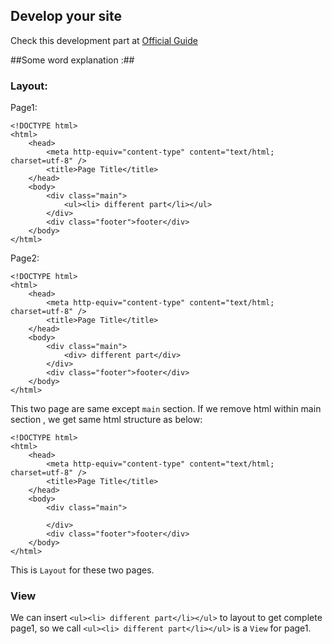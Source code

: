 Develop your site
----------------------------
Check this development part at 
[Official Guide](http://www.kooboo.com/docs/Kooboo-CMS/kooboo_development)

##Some word explanation :##
### Layout:
Page1:

    <!DOCTYPE html>
    <html>
        <head>
            <meta http-equiv="content-type" content="text/html; charset=utf-8" />
            <title>Page Title</title>
        </head>
        <body>
            <div class="main">
                <ul><li> different part</li></ul>
            </div>
            <div class="footer">footer</div>
        </body>
    </html>

Page2: 

    <!DOCTYPE html>
    <html>
        <head>
            <meta http-equiv="content-type" content="text/html; charset=utf-8" />
            <title>Page Title</title>
        </head>
        <body>
            <div class="main">
                <div> different part</div>
            </div>
            <div class="footer">footer</div>
        </body>
    </html>

This two page are same except ``main`` section. If we remove html within main section , we get same html structure as below:

    <!DOCTYPE html>
    <html>
        <head>
            <meta http-equiv="content-type" content="text/html; charset=utf-8" />
            <title>Page Title</title>
        </head>
        <body>
            <div class="main">
                
            </div>
            <div class="footer">footer</div>
        </body>
    </html>

This is ``Layout`` for these two pages.

### View
We can insert ``<ul><li> different part</li></ul>`` to layout to get complete page1, so we call ``<ul><li> different part</li></ul>`` is  a ``View`` for page1.